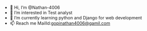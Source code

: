 - 👋 Hi, I’m @Nathan-4006
- 👀 I’m interested in Test analyst
- 🌱 I’m currently learning python and Django for web development
- 📫 Reach me MailId:gopinathan4006@gamil.com

<!---
Nathan-4006/Nathan-4006 is a ✨ special ✨ repository because its `README.md` (this file) appears on your GitHub profile.
You can click the Preview link to take a look at your changes.
--->

